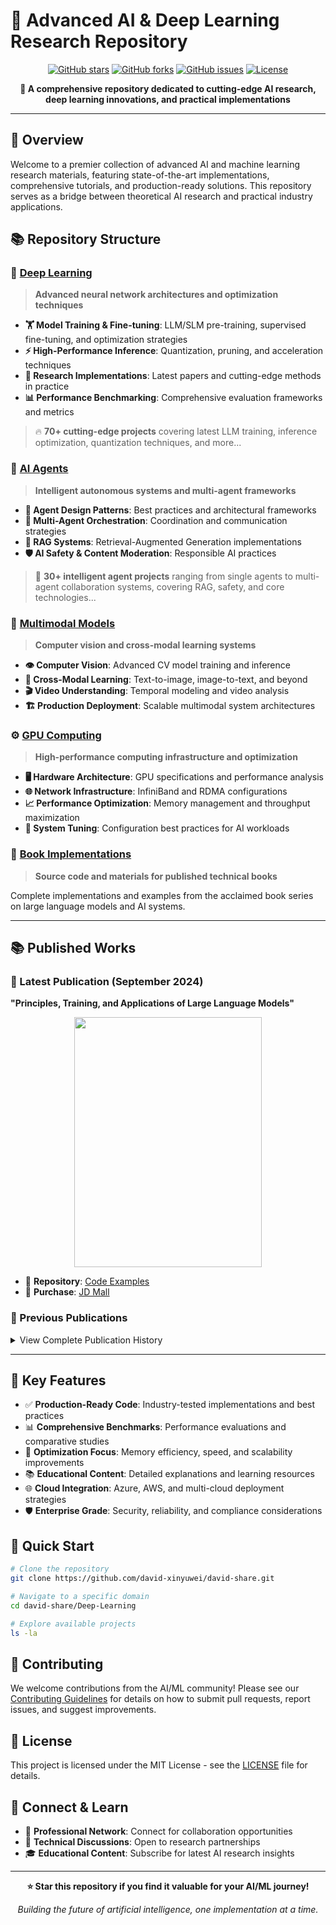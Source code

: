 # 🚀 Advanced AI & Deep Learning Research Repository

<div align="center">

[![GitHub stars](https://img.shields.io/github/stars/david-xinyuwei/david-share?style=for-the-badge)](https://github.com/david-xinyuwei/david-share/stargazers)
[![GitHub forks](https://img.shields.io/github/forks/david-xinyuwei/david-share?style=for-the-badge)](https://github.com/david-xinyuwei/david-share/network)
[![GitHub issues](https://img.shields.io/github/issues/david-xinyuwei/david-share?style=for-the-badge)](https://github.com/david-xinyuwei/david-share/issues)
[![License](https://img.shields.io/github/license/david-xinyuwei/david-share?style=for-the-badge)](LICENSE)

**🎯 A comprehensive repository dedicated to cutting-edge AI research, deep learning innovations, and practical implementations**

</div>

---

## 🌟 Overview

Welcome to a premier collection of advanced AI and machine learning research materials, featuring state-of-the-art implementations, comprehensive tutorials, and production-ready solutions. This repository serves as a bridge between theoretical AI research and practical industry applications.

## 📚 Repository Structure

### 🧠 [Deep Learning](./Deep-Learning/)
> **Advanced neural network architectures and optimization techniques**

- **🏋️ Model Training & Fine-tuning**: LLM/SLM pre-training, supervised fine-tuning, and optimization strategies
- **⚡ High-Performance Inference**: Quantization, pruning, and acceleration techniques
- **🔬 Research Implementations**: Latest papers and cutting-edge methods in practice
- **📊 Performance Benchmarking**: Comprehensive evaluation frameworks and metrics

> 🔥 **70+ cutting-edge projects** covering latest LLM training, inference optimization, quantization techniques, and more...

### 🤖 [AI Agents](./Agents/)
> **Intelligent autonomous systems and multi-agent frameworks**

- **🎯 Agent Design Patterns**: Best practices and architectural frameworks
- **🔗 Multi-Agent Orchestration**: Coordination and communication strategies
- **📝 RAG Systems**: Retrieval-Augmented Generation implementations
- **🛡️ AI Safety & Content Moderation**: Responsible AI practices

> 🤖 **30+ intelligent agent projects** ranging from single agents to multi-agent collaboration systems, covering RAG, safety, and core technologies...

### 🎨 [Multimodal Models](./Multimodal-Models/)
> **Computer vision and cross-modal learning systems**

- **👁️ Computer Vision**: Advanced CV model training and inference
- **🔄 Cross-Modal Learning**: Text-to-image, image-to-text, and beyond
- **🎬 Video Understanding**: Temporal modeling and video analysis
- **🏗️ Production Deployment**: Scalable multimodal system architectures

### ⚙️ [GPU Computing](./GPUs/)
> **High-performance computing infrastructure and optimization**

- **🖥️ Hardware Architecture**: GPU specifications and performance analysis
- **🌐 Network Infrastructure**: InfiniBand and RDMA configurations
- **📈 Performance Optimization**: Memory management and throughput maximization
- **🔧 System Tuning**: Configuration best practices for AI workloads

### 📖 [Book Implementations](./Code-of-Book/)
> **Source code and materials for published technical books**

Complete implementations and examples from the acclaimed book series on large language models and AI systems.

---

## 📚 Published Works

### 📘 Latest Publication (September 2024)
**"Principles, Training, and Applications of Large Language Models"**

<div align="center">
<img src="https://github.com/davidsajare/david-share/blob/master/IMAGES/5.png" width="300" height="400">
</div>

- 🔗 **Repository**: [Code Examples](https://github.com/xinyuwei-david/david-share/tree/master/Code-of-Book)
- 🛒 **Purchase**: [JD Mall](https://item.jd.com/14776306.html)

### 📗 Previous Publications

<details>
<summary>View Complete Publication History</summary>

#### 🏦 Financial Services IT Construction (2022)
<div align="center">
<img src="https://github.com/davidsajare/david-share/blob/master/IMAGES/4.png" width="250" height="350">
</div>

- 🔗 **Repository**: [FSI-IT-Construction](https://github.com/xinyuwei-david/FSI-IT-construction)

#### ☁️ Microservices & DevOps (2021)
<div align="center">
<img src="https://github.com/davidsajare/david-share/blob/master/IMAGES/3.png" width="250" height="350">
</div>

- 🔗 **Repository**: [MSA-DevOps](https://github.com/ocp-msa-devops/Version-2.git)

#### 🐳 Cloud Native Applications with OpenShift (2020)
<div align="center">
<img src="https://github.com/davidsajare/david-share/blob/master/IMAGES/2.png" width="250" height="350">
</div>

- 🔗 **Repository**: [OpenShift Applications](https://github.com/xinyuwei-david/Building-Cloud-Native-Applications-with-OpenShift.git)

#### 🚀 Foundational Work (2019)
<div align="center">
<img src="https://github.com/davidsajare/david-share/blob/master/IMAGES/1.png" width="250" height="350">
</div>

</details>

---

## 🎯 Key Features

- ✅ **Production-Ready Code**: Industry-tested implementations and best practices
- 📊 **Comprehensive Benchmarks**: Performance evaluations and comparative studies
- 🔧 **Optimization Focus**: Memory efficiency, speed, and scalability improvements
- 📚 **Educational Content**: Detailed explanations and learning resources
- 🌐 **Cloud Integration**: Azure, AWS, and multi-cloud deployment strategies
- 🛡️ **Enterprise Grade**: Security, reliability, and compliance considerations

## 🚀 Quick Start

```bash
# Clone the repository
git clone https://github.com/david-xinyuwei/david-share.git

# Navigate to a specific domain
cd david-share/Deep-Learning

# Explore available projects
ls -la
```

## 🤝 Contributing

We welcome contributions from the AI/ML community! Please see our [Contributing Guidelines](CONTRIBUTING.md) for details on how to submit pull requests, report issues, and suggest improvements.

## 📄 License

This project is licensed under the MIT License - see the [LICENSE](LICENSE) file for details.

## 🔗 Connect & Learn

- 💼 **Professional Network**: Connect for collaboration opportunities
- 📧 **Technical Discussions**: Open to research partnerships
- 🎓 **Educational Content**: Subscribe for latest AI research insights

---

<div align="center">

**⭐ Star this repository if you find it valuable for your AI/ML journey!**

*Building the future of artificial intelligence, one implementation at a time.*

</div>
